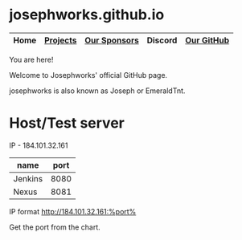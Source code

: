 # josephworks.github.io
| Home | [Projects](PROJECTS.md) | [Our Sponsors](SPONSORS.md) | Discord | [Our GitHub](http://www.github.com/josephworks) |
|------|-------------------------|----------|---------|-------------------------------------------------|
You are here!

Welcome to Josephworks' official GitHub page.

josephworks is also known as Joseph or EmeraldTnt.

# Host/Test server

IP - 184.101.32.161

| name    | port |
|---------|------|
| Jenkins | 8080 |
| Nexus   | 8081 |

IP format http://184.101.32.161:%port%

Get the port from the chart.

